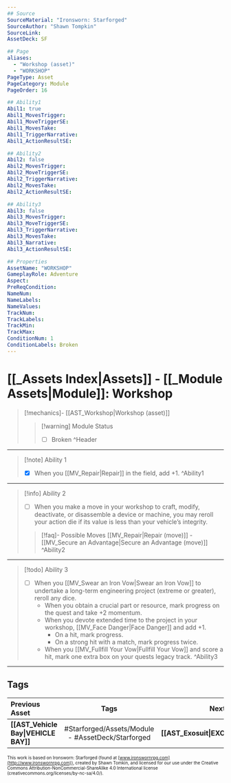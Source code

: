 ```yaml
---
## Source
SourceMaterial: "Ironsworn: Starforged"
SourceAuthor: "Shawn Tompkin"
SourceLink: 
AssetDeck: SF

## Page
aliases:
  - "Workshop (asset)"
  - "WORKSHOP"
PageType: Asset
PageCategory: Module
PageOrder: 16

## Ability1
Abil1: true
Abil1_MovesTrigger:
Abil1_MoveTriggerSE:
Abil1_MovesTake:
Abil1_TriggerNarrative:
Abil1_ActionResultSE:

## Ability2
Abil2: false
Abil2_MovesTrigger:
Abil2_MoveTriggerSE:
Abil2_TriggerNarrative:
Abil2_MovesTake:
Abil2_ActionResultSE:

## Ability3
Abil3: false
Abil3_MovesTrigger:
Abil3_MoveTriggerSE:
Abil3_TriggerNarrative:
Abil3_MovesTake:
Abil3_Narrative:
Abil3_ActionResultSE:

## Properties
AssetName: "WORKSHOP"
GameplayRole: Adventure
Aspect:
PreReqCondition: 
NameNum:
NameLabels:
NameValues:
TrackNum:
TrackLabels:
TrackMin:
TrackMax:
ConditionNum: 1
ConditionLabels: Broken
---
```

# [[_Assets Index|Assets]] - [[_Module Assets|Module]]: Workshop
> [!mechanics]- [[AST_Workshop|Workshop (asset)]]
> > [!warning] Module Status
> > - [ ] Broken ^Header
___
> [!note] Ability 1
> - [x] When you [[MV_Repair|Repair]] in the field, add +1. ^Ability1
___
> [!info] Ability 2
> - [ ] When you make a move in your workshop to craft, modify, deactivate, or disassemble a device or machine, you may reroll your action die if its value is less than your vehicle’s integrity.
> > [!faq]- Possible Moves
> > [[MV_Repair|Repair (move)]] - [[MV_Secure an Advantage|Secure an Advantage (move)]] ^Ability2
___
> [!todo] Ability 3
> - [ ] When you [[MV_Swear an Iron Vow|Swear an Iron Vow]] to undertake a long-term engineering project (extreme or greater), reroll any dice. 
> 	- When you obtain a crucial part or resource, mark progress on the quest and take +2 momentum. 
> 	- When you devote extended time to the project in your workshop, [[MV_Face Danger|Face Danger]] and add +1. 
> 		- On a hit, mark progress. 
> 		- On a strong hit with a match, mark progress twice. 
> 	- When you [[MV_Fullfill Your Vow|Fullfill Your Vow]] and score a hit, mark one extra box on your quests legacy track. ^Ability3
___

## Tags
| Previous Asset | Tags | Next Asset |
| :--- | :---: | ---: |
| **[[AST_Vehicle Bay\|VEHICLE BAY]]** | #Starforged/Assets/Module - #AssetDeck/Starforged | **[[AST_Exosuit\|EXOSUIT]]** |

<font size=-2>This work is based on Ironsworn: Starforged (found at [www.ironswornrpg.com](http://www.ironswornrpg.com)), created by Shawn Tomkin, and licensed for our use under the Creative Commons Attribution-NonCommercial-ShareAlike 4.0 International license  (creativecommons.org/licenses/by-nc-sa/4.0/).</font>